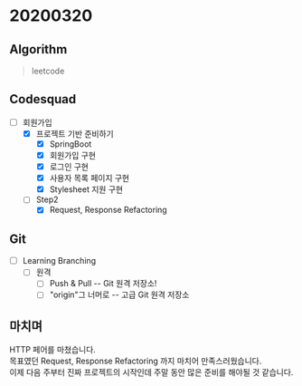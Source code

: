 # 20200320

## Algorithm

> leetcode  

## Codesquad

- [ ] 회원가입
  - [x] 프로젝트 기반 준비하기
    - [x] SpringBoot 
    - [x] 회원가입 구현
    - [x] 로그인 구현
    - [x] 사용자 목록 페이지 구현
    - [x] Stylesheet 지원 구현
  - [ ] Step2
    - [x] Request, Response Refactoring

## Git

- [ ] Learning Branching
  - [ ] 원격
    - [ ] Push & Pull -- Git 원격 저장소!
    - [ ] "origin"그 너머로 -- 고급 Git 원격 저장소

## 마치며

HTTP 페어를 마쳤습니다.  
목표였던 Request, Response Refactoring 까지 마치어 만족스러웠습니다.  
이제 다음 주부터 진짜 프로젝트의 시작인데 주말 동안 많은 준비를 해야될 것 같습니다.
